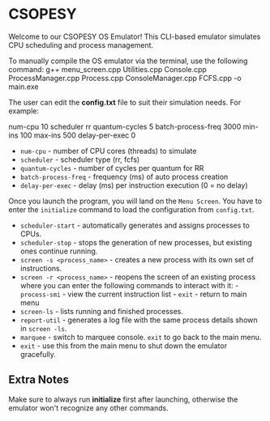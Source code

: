 # CSOPESY

Welcome to our CSOPESY OS Emulator! This CLI-based emulator simulates CPU scheduling and process management. 

To manually compile the OS emulator via the terminal, use the following command: g++ menu_screen.cpp Utilities.cpp Console.cpp ProcessManager.cpp Process.cpp ConsoleManager.cpp FCFS.cpp -o main.exe

The user can edit the **config.txt** file to suit their simulation needs. For example:

num-cpu 10
scheduler rr
quantum-cycles 5
batch-process-freq 3000
min-ins 100
max-ins 500
delay-per-exec 0

- `num-cpu` - number of CPU cores (threads) to simulate
- `scheduler` - scheduler type (rr, fcfs)
- `quantum-cycles` - number of cycles per quantum for RR
- `batch-process-freq` - frequency (ms) of auto process creation
- `delay-per-exec` - delay (ms) per instruction execution (0 = no delay)

Once you launch the program, you will land on the `Menu Screen`. You have to enter the `initialize` command to load the configuration from `config.txt`. 

- `scheduler-start` - automatically generates and assigns processes to CPUs.
- `scheduler-stop` - stops the generation of new processes, but existing ones continue running.
- `screen -s <process_name>` - creates a new process with its own set of instructions.
- `screen -r <process_name>` - reopens the screen of an existing process where you can enter the following commands to interact with it:
                 - `process-smi` - view the current instruction list
                 - `exit` - return to main menu
- `screen-ls` - lists running and finished processes.
- `report-util` - generates a log file with the same process details shown in `screen -ls`.
- `marquee` - switch to marquee console. `exit` to go back to the main menu.
- `exit` - use this from the main menu to shut down the emulator gracefully.

## Extra Notes
Make sure to always run **initialize** first after launching, otherwise the emulator won't recognize any other commands.


